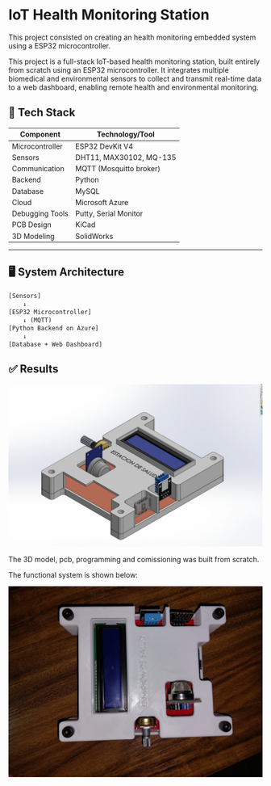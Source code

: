 # IoT Health Monitoring Station

This project consisted on creating an health monitoring embedded system using a ESP32 microcontroller.

This project is a full-stack IoT-based health monitoring station, built entirely from scratch using an ESP32 microcontroller. It integrates multiple biomedical and environmental sensors to collect and transmit real-time data to a web dashboard, enabling remote health and environmental monitoring.

## 🧰 Tech Stack

| Component      | Technology/Tool          |
|----------------|--------------------------|
| Microcontroller| ESP32 DevKit V4          |
| Sensors        | DHT11, MAX30102, MQ-135  |
| Communication  | MQTT (Mosquitto broker)  |
| Backend        | Python                   |
| Database       | MySQL                    |
| Cloud          | Microsoft Azure          |
| Debugging Tools| Putty, Serial Monitor    |
| PCB Design     | KiCad                    |
| 3D Modeling    | SolidWorks               |

---
## 🖥️ System Architecture

```text
[Sensors]
    ↓
[ESP32 Microcontroller]
    ↓ (MQTT)
[Python Backend on Azure]
    ↓
[Database + Web Dashboard]
```
## ✅ Results

![3D Model](Photos/3D_model.jpg)

The 3D model, pcb, programming and comissioning was built from scratch.

The functional system is shown below:

![Health Station result](Photos/Health_Station_result.jpg)


